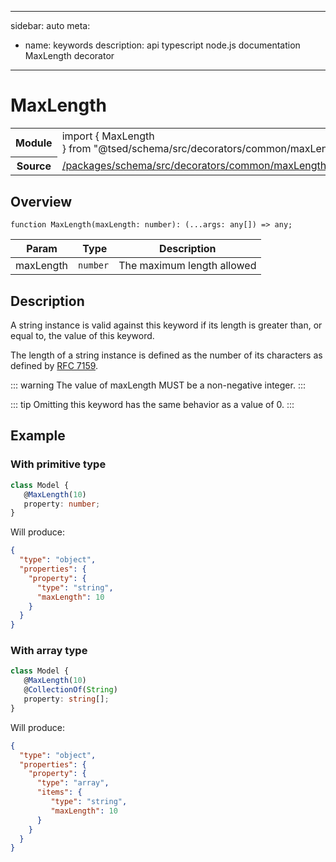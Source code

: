 
---
sidebar: auto
meta:
 - name: keywords
   description: api typescript node.js documentation MaxLength decorator
---
# MaxLength <Badge text="Decorator" type="decorator"/>  <Badge text="ajv" title="ajv" type="ajv"/> <Badge text="jsonMapper" title="jsonMapper" type="jsonMapper"/> <Badge text="swagger" title="swagger" type="swagger"/> <Badge text="schema" title="schema" type="schema"/> <Badge text="propertyDecorator" title="propertyDecorator" type="propertyDecorator"/> <Badge text="paramDecorator" title="paramDecorator" type="paramDecorator"/> <Badge text="model" title="model" type="model"/> <Badge text="private" title="private" type="private"/>
<!-- Summary -->
<section class="symbol-info"><table class="is-full-width"><tbody><tr><th>Module</th><td><div class="lang-typescript"><span class="token keyword">import</span> { MaxLength }&nbsp;<span class="token keyword">from</span>&nbsp;<span class="token string">"@tsed/schema/src/decorators/common/maxLength"</span></div></td></tr><tr><th>Source</th><td><a href="https://github.com/repo/blob/v1.0.0/packages/schema/src/decorators/common/maxLength.ts#L0-L0">/packages/schema/src/decorators/common/maxLength.ts</a></td></tr></tbody></table></section>

<!-- Overview -->
## Overview


<div class="language-typescript"><pre class="language-typescript" v-pre=""><code class="typescript-lang ">function <span class="token function">MaxLength</span><span class="token punctuation">(</span>maxLength<span class="token punctuation">:</span> <span class="token keyword">number</span><span class="token punctuation">)</span><span class="token punctuation">:</span> <span class="token punctuation">(</span>...args<span class="token punctuation">:</span> <span class="token keyword">any</span><span class="token punctuation">[</span><span class="token punctuation">]</span><span class="token punctuation">)</span> =&gt; <span class="token keyword">any</span><span class="token punctuation">;</span></code></pre></div>




<!-- Params -->
Param | Type | Description
---|---|---
 maxLength | `number` | The maximum length allowed 



<!-- Description -->
## Description

A string instance is valid against this keyword if its length is greater than, or equal to, the value of this keyword.

The length of a string instance is defined as the number of its characters as defined by [RFC 7159](http://json-schema.org/latest/json-schema-validation.html#RFC7159).

::: warning
The value of maxLength MUST be a non-negative integer.
:::

::: tip
Omitting this keyword has the same behavior as a value of 0.
:::

## Example
### With primitive type

```typescript
class Model {
   @MaxLength(10)
   property: number;
}
```

Will produce:

```json
{
  "type": "object",
  "properties": {
    "property": {
      "type": "string",
      "maxLength": 10
    }
  }
}
```

### With array type

```typescript
class Model {
   @MaxLength(10)
   @CollectionOf(String)
   property: string[];
}
```

Will produce:

```json
{
  "type": "object",
  "properties": {
    "property": {
      "type": "array",
      "items": {
         "type": "string",
         "maxLength": 10
      }
    }
  }
}
```




